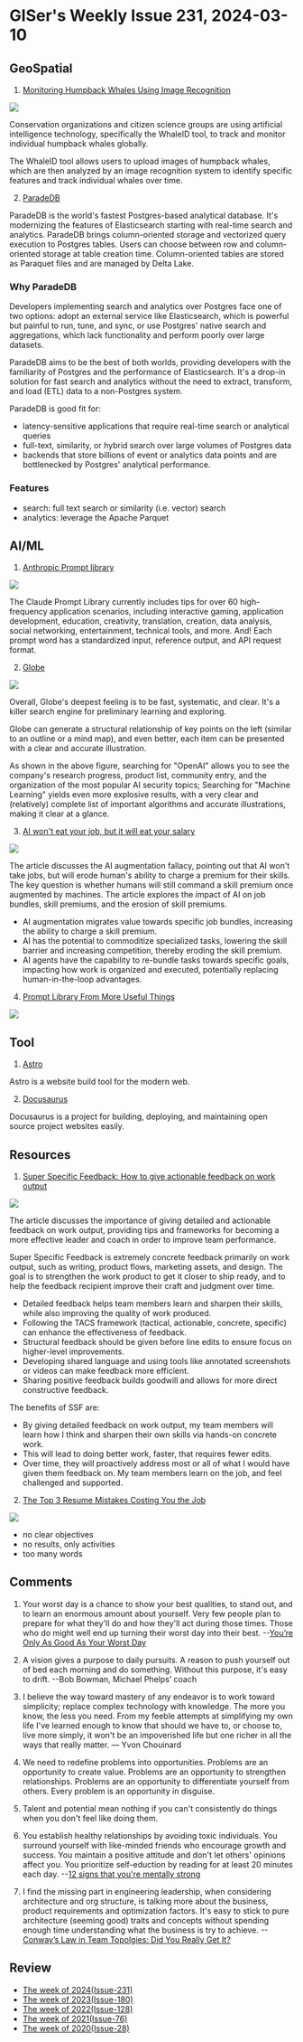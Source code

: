 # GISer's Weekly Issue 231, 2024-03-10

## GeoSpatial

1. [Monitoring Humpback Whales Using Image Recognition](https://www.geographyrealm.com/monitoring-humpback-whats-image-recognition/?utm_campaign=GeoNL-2024-Mar-6)

![](https://www.geographyrealm.com/wp-content/uploads/2024/03/humpback-whale-map-happywhaleid.jpg)

Conservation organizations and citizen science groups are using artificial intelligence technology, specifically the WhaleID tool, to track and monitor individual humpback whales globally.

The WhaleID tool allows users to upload images of humpback whales, which are then analyzed by an image recognition system to identify specific features and track individual whales over time.

2. [ParadeDB](https://github.com/paradedb/paradedb)

ParadeDB is the world's fastest Postgres-based analytical database. It's modernizing the features of Elasticsearch starting with real-time search and analytics. ParadeDB brings column-oriented storage and vectorized query execution to Postgres tables. Users can choose between row and column-oriented storage at table creation time. Column-oriented tables are stored as Paraquet files and are managed by Delta Lake.

### Why ParadeDB

Developers implementing search and analytics over Postgres face one of two options: adopt an external service like Elasticsearch, which is powerful but painful to run, tune, and sync, or use Postgres' native search and aggregations, which lack functionality and perform poorly over large datasets.

ParadeDB aims to be the best of both worlds, providing developers with the familiarity of Postgres and the performance of Elasticsearch. It's a drop-in solution for fast search and analytics without the need to extract, transform, and load (ETL) data to a non-Postgres system.

ParadeDB is good fit for:

- latency-sensitive applications that require real-time search or analytical queries
- full-text, similarity, or hybrid search over large volumes of Postgres data
- backends that store billions of event or analytics data points and are bottlenecked by Postgres' analytical performance.

### Features

- search: full text search or similarity (i.e. vector) search
- analytics: leverage the Apache Parquet

## AI/ML

1. [Anthropic Prompt library](https://docs.anthropic.com/claude/prompt-library)

![](https://p3-juejin.byteimg.com/tos-cn-i-k3u1fbpfcp/6fe71a3adfc942a29bc97c8cb55fa7ec~tplv-k3u1fbpfcp-jj-mark:3024:0:0:0:q75.awebp#?w=1656&h=971&s=742710&e=png&b=fdfcfc)

The Claude Prompt Library currently includes tips for over 60 high-frequency application scenarios, including interactive gaming, application development, education, creativity, translation, creation, data analysis, social networking, entertainment, technical tools, and more. And! Each prompt word has a standardized input, reference output, and API request format.

2. [Globe](https://explorer.globe.engineer/)

![](https://p3-juejin.byteimg.com/tos-cn-i-k3u1fbpfcp/1af8b68257dc4fe6b647dd2e6283b71f~tplv-k3u1fbpfcp-jj-mark:3024:0:0:0:q75.awebp#?w=1655&h=2977&s=1426179&e=png&b=fdfcfc)

Overall, Globe's deepest feeling is to be fast, systematic, and clear. It's a killer search engine for preliminary learning and exploring.

Globe can generate a structural relationship of key points on the left (similar to an outline or a mind map), and even better, each item can be presented with a clear and accurate illustration.

As shown in the above figure, searching for "OpenAI" allows you to see the company's research progress, product list, community entry, and the organization of the most popular AI security topics; Searching for "Machine Learning" yields even more explosive results, with a very clear and (relatively) complete list of important algorithms and accurate illustrations, making it clear at a glance.

3. [AI won't eat your job, but it will eat your salary](https://platforms.substack.com/p/ai-wont-eat-your-job-but-it-will)

![](https://substackcdn.com/image/fetch/w_1272,c_limit,f_webp,q_auto:good,fl_progressive:steep/https%3A%2F%2Fsubstack-post-media.s3.amazonaws.com%2Fpublic%2Fimages%2F5eeaad5f-ae30-4e90-b5e6-4559a2b55630_1600x1120.jpeg)

The article discusses the AI augmentation fallacy, pointing out that AI won't take jobs, but will erode human's ability to charge a premium for their skills. The key question is whether humans will still command a skill premium once augmented by machines. The article explores the impact of AI on job bundles, skill premiums, and the erosion of skill premiums.

- AI augmentation migrates value towards specific job bundles, increasing the ability to charge a skill premium.
- AI has the potential to commoditize specialized tasks, lowering the skill barrier and increasing competition, thereby eroding the skill premium.
- AI agents have the capability to re-bundle tasks towards specific goals, impacting how work is organized and executed, potentially replacing human-in-the-loop advantages.

4. [Prompt Library From More Useful Things](https://www.moreusefulthings.com/prompts)

![](https://p3-juejin.byteimg.com/tos-cn-i-k3u1fbpfcp/52eb0a2f125340c6b0f1744109fe5e99~tplv-k3u1fbpfcp-jj-mark:3024:0:0:0:q75.awebp#?w=1654&h=2047&s=1704971&e=png&b=f6f4f5)

## Tool

1. [Astro](https://github.com/withastro/astro)

Astro is a website build tool for the modern web.

2. [Docusaurus](https://github.com/facebook/docusaurus)

Docusaurus is a project for building, deploying, and maintaining open source project websites easily.

## Resources

1. [Super Specific Feedback: How to give actionable feedback on work output](https://newsletter.weskao.com/p/super-specific-feedback)

![](https://substackcdn.com/image/fetch/w_1456,c_limit,f_webp,q_auto:good,fl_progressive:steep/https%3A%2F%2Fsubstack-post-media.s3.amazonaws.com%2Fpublic%2Fimages%2F22242e1d-7f32-469a-a675-aa8686633d1a_1600x855.png)

The article discusses the importance of giving detailed and actionable feedback on work output, providing tips and frameworks for becoming a more effective leader and coach in order to improve team performance.

Super Specific Feedback is extremely concrete feedback primarily on work output, such as writing, product flows, marketing assets, and design. The goal is to strengthen the work product to get it closer to ship ready, and to help the feedback recipient improve their craft and judgment over time.

- Detailed feedback helps team members learn and sharpen their skills, while also improving the quality of work produced.
- Following the TACS framework (tactical, actionable, concrete, specific) can enhance the effectiveness of feedback.
- Structural feedback should be given before line edits to ensure focus on higher-level improvements.
- Developing shared language and using tools like annotated screenshots or videos can make feedback more efficient.
- Sharing positive feedback builds goodwill and allows for more direct constructive feedback.

The benefits of SSF are:

- By giving detailed feedback on work output, my team members will learn how I think and sharpen their own skills via hands-on concrete work.
- This will lead to doing better work, faster, that requires fewer edits.
- Over time, they will proactively address most or all of what I would have given them feedback on. My team members learn on the job, and feel challenged and supported.

2. [The Top 3 Resume Mistakes Costing You the Job](https://blog.bytebytego.com/p/the-top-3-resume-mistakes-costing)

![](https://substackcdn.com/image/fetch/w_1272,c_limit,f_webp,q_auto:good,fl_progressive:steep/https%3A%2F%2Fsubstack-post-media.s3.amazonaws.com%2Fpublic%2Fimages%2Fb9f07074-c898-408e-b9f9-7ec2fb547247_1600x813.png)

- no clear objectives
- no results, only activities
- too many words

## Comments

1. Your worst day is a chance to show your best qualities, to stand out, and to learn an enormous amount about yourself. Very few people plan to prepare for what they'll do and how they'll act during those times. Those who do might well end up turning their worst day into their best. --[You’re Only As Good As Your Worst Day](https://fs.blog/worst-day/)

2. A vision gives a purpose to daily pursuits. A reason to push yourself out of bed each morning and do something. Without this purpose, it's easy to drift. --Bob Bowman, Michael Phelps’ coach

3. I believe the way toward mastery of any endeavor is to work toward simplicity; replace complex technology with knowledge. The more you know, the less you need. From my feeble attempts at simplifying my own life I've learned enough to know that should we have to, or choose to, live more simply, it won't be an impoverished life but one richer in all the ways that really matter. — Yvon Chouinard

4. We need to redefine problems into opportunities. Problems are an opportunity to create value. Problems are an opportunity to strengthen relationships. Problems are an opportunity to differentiate yourself from others. Every problem is an opportunity in disguise.

5. Talent and potential mean nothing if you can't consistently do things when you don't feel like doing them.

6. You establish healthy relationships by avoiding toxic individuals. You surround yourself with like-minded friends who encourage growth and success. You maintain a positive attitude and don't let others' opinions affect you. You prioritize self-eduction by reading for at least 20 minutes each day. --[12 signs that you're mentally strong](https://twitter.com/DivineManhood/status/1759138725286867242)

7. I find the missing part in engineering leadership, when considering architecture and org structure, is talking more about the business, product requirements and optimization factors. It's easy to stick to pure architecture (seeming good) traits and concepts without spending enough time understanding what the business is try to achieve. --[Conway’s Law in Team Topolgies: Did You Really Get It?](https://medium.com/@fwynyk/conways-law-in-team-topolgies-did-you-really-get-it-69c1a4d702af)

## Review

- [The week of 2024(Issue-231)](../2024/issue-231.md)
- [The week of 2023(Issue-180)](../2023/issue-180.md)
- [The week of 2022(Issue-128)](../2022/issue-128.md)
- [The week of 2021(Issue-76)](../2021/issue-76.md)
- [The week of 2020(Issue-28)](../2020/issue-28.md)
